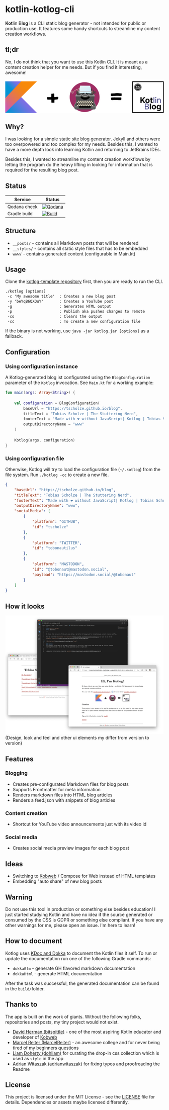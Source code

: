 # kotlin-kotlog-cli
**Kot**lin B**log** is a CLI static blog generator - not intended for public or production use. It features some handy shortcuts to streamline my content creation workflows.

## tl;dr
No, I do not think that you want to use this Kotlin CLI. It is meant as a content creation helper for me needs. But if you find it interesting, awesome!

![](https://github.com/tscholze/kotlin-kotlog-cli/blob/main/docs/kotlog-desc.png?raw=true)

## Why?
I was looking for a simple static site blog generator. Jekyll and others were too overpowered and too complex for my needs. Besides this, I wanted to have a more depth look into learning Kotlin and returning to JetBrains IDEs.

Besides this, I wanted to streamline my content creation workflows by letting the program do the heavy lifting in looking for information that is required for the resulting blog post.

## Status

|Service|Status|
|-|-|
|Qodana check|[![Qodana](https://github.com/tscholze/kotlin-kotlog-cli/actions/workflows/code_quality.yml/badge.svg)](https://github.com/tscholze/kotlin-kotlog-cli/actions/workflows/code_quality.yml)|
|Gradle build|[![Build](https://github.com/tscholze/kotlin-kotlog-cli/actions/workflows/build.yml/badge.svg)](https://github.com/tscholze/kotlin-kotlog-cli/actions/workflows/build.yml)|
## Structure
- `__posts/`  - contains all Markdown posts that will be rendered
- `__styles/` - contains all static style files that has to be embedded
- `www/` - contains generated content (configurable in Main.kt)

## Usage

Clone the [kotlog-template repository](https://github.com/tscholze/kotlin-kotlog-template) first, then you are ready to run the CLI.

```
./kotlog [options]
 -c 'My awesome title'  : Creates a new blog post
 -y 'beYqB6QXQuY'       : Creates a YouTube post
 -g                     : Generates HTML output
 -p                     : Publish aka pushes changes to remote
 -co                    : Clears the output
 -cc                    : To create a new configuration file
```

If the binary is not working, use `java -jar kotlog.jar [options]` as a fallback. 

## Configuration

### Using configuration instance
A Kotlog-generated blog ist configurated using the `BlogConfiguration` parameter of the `Kotlog` invocation.
See `Main.kt` for a working example:

```kotlin
fun main(args: Array<String>) {

    val configuration = BlogConfiguration(
        baseUrl = "https://tscholze.github.io/blog",
        titleText = "Tobias Scholze | The Stuttering Nerd",
        footerText = "Made with ❤️ without JavaScript| Kotlog | Tobias Scholze",
        outputDirectoryName = "www"
    )

    Kotlog(args, configuration)
}
```

### Using configuration file
Otherwise, Kotlog will try to load the configuration file (`~/.kotlog`) from the file system. Run `./kotlog -cc` to create a new file.

```json
{
    "baseUrl": "https://tscholze.github.io/blog",
    "titleText": "Tobias Scholze | The Stuttering Nerd",
    "footerText": "Made with ❤️ without JavaScript| Kotlog | Tobias Scholze",
    "outputDirectoryName": "www",
    "socialMedia": [
        {
            "platform": "GITHUB",
            "id": "tscholze"
        },
        {
            "platform": "TWITTER",
            "id": "tobonautilus"
        },
        {
            "platform": "MASTODON",
            "id": "@tobonaut@mastodon.social",
            "payload": "https://mastodon.social/@tobonaut"
        }
    ]
}
```

## How it looks
![Flow](https://github.com/tscholze/kotlin-kotlog-cli/blob/main/docs/kotlog-markdown2html.png?raw=true)
(Design, look and feel and other ui elements my differ from version to version)

## Features

### Blogging
- Creates pre-configurated Markdown files for blog posts 
- Supports Frontmatter for meta information
- Renders markdown files into HTML blog articles
- Renders a feed.json with snippets of blog articles

### Content creation
- Shortcut for YouTube video announcements just with its video id

### Social media
 - Creates social media preview images for each blog post

## Ideas
- Switching to [Kobweb](http://kobweb.varabyte.com) / Compose for Web instead of HTML templates
- Embedding "auto share" of new blog posts

## Warning
Do not use this tool in production or something else besides education! I just started studying Kotlin and have no idea if the source generated or consumed by the CSS is GDPR or something else compliant.
If you have any other warnings for me, please open an issue. I'm here to learn!

## How to document
Kotlog uses [KDoc and Dokka](https://kotlinlang.org/docs/kotlin-doc.html) to document the Kotlin files it self. To run or update the documentation run one of the following Gradle commands:

* `dokkaGfm` - generate GH flavored markdown documentation  
* `dokkaHtml` - generate HTML documentation

After the task was successful, the generated documentation can be found in the `build/`folder.

## Thanks to
The app is built on the work of giants. Without the following folks, repositories and posts, my tiny project would not exist.

- [David Herman (bitspittle)](https://github.com/bitspittle) - one of the most aspiring Kotlin educator and developer of [Kobweb](http://kobweb.varabyte.com)
- [Marcel Reiter (MarcelReiter)](https://github.com/MarcelReiter) - an awesome college and for never being tired of my beginners questions
- [Liam Doherty (dohliam)](https://github.com/dohliam/dropin-minimal-css#theme-collections) for curating the drop-in css collection which is used as `style` in the app
- [Adrian Witaszak (adrianwitaszak)](https://github.com/adrianwitaszak) for fixing typos and proofreading the Readme

## License
This project is licensed under the MIT License - see the [LICENSE](LICENSE) file for details.
Dependencies or assets maybe licensed differently.
